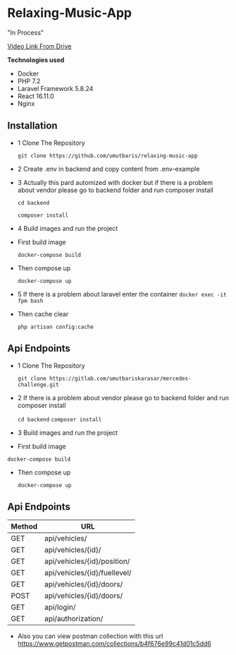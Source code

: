 # Relaxing-Music-App

"In Process"

[Video Link From Drive ](https://drive.google.com/file/d/1Wc6Zg-yfzRtr3yS9Tw9tgo2IOh2XE456/view?usp=sharing)

**Technologies used**
- Docker
- PHP 7.2
- Laravel Framework 5.8.24
- React 16.11.0
- Nginx 

## Installation


* 1 Clone The Repository 

  `git clone https://github.com/umutbaris/relaxing-music-app`
* 2  Create .env in backend and copy content from .env-example

* 3 Actually this pard automized with docker but  if there is a problem about vendor please go to backend folder and run composer install

	`cd backend`

	`composer install`

* 4 Build images and run the project

 - First build image 

   `docker-compose build`

 - Then compose up

    `docker-compose up`

- 5 If there is a problem about laravel enter the container
  `docker exec -it fpm bash`

 - Then cache clear

    `php artisan config:cache`

 ## Api Endpoints

* 1 Clone The Repository 

  `git clone https://gitlab.com/umutbariskarasar/mercedes-challenge.git`

* 2 If there is a problem about vendor please go to backend folder and run composer install
  
  `cd backend`
  `composer install`


* 3 Build images and run the project
 - First build image 

  `docker-compose build`

 - Then compose up

   `docker-compose up`



 ## Api Endpoints

| Method | URL                         |
| -------|-----------------------------|
| GET    | api/vehicles/               |
| GET    | api/vehicles/{id}/          |
| GET    | api/vehicles/{id}/position/ |
| GET    | api/vehicles/{id}/fuellevel/|
| GET    | api/vehicles/{id}/doors/    |
| POST   | api/vehicles/{id}/doors/    |
| GET    | api/login/                  |
| GET    | api/authorization/          |

* Also you can view postman collection with this url 
https://www.getpostman.com/collections/b4f676e99c41d01c5dd6
